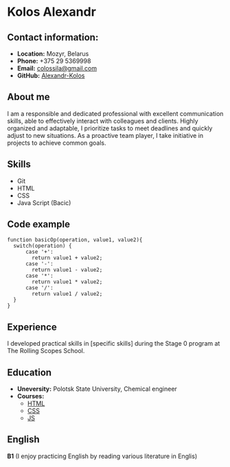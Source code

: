 # Kolos Alexandr

## Contact information:
- **Location:** Mozyr, Belarus
- **Phone:** +375 29 5369998
- **Email:** colossila@gmail.com
- **GitHub:** [Alexandr-Kolos](https://github.com/Alexandr-Kolos)

## About me
I am a responsible and dedicated professional with excellent communication skills, able to effectively interact with colleagues and clients. Highly organized and adaptable, I prioritize tasks to meet deadlines and quickly adjust to new situations. As a proactive team player, I take initiative in projects to achieve common goals.

## Skills
- Git
- HTML
- CSS
- Java Script (Bacic)

## Code example
```
function basicOp(operation, value1, value2){
  switch(operation) {
      case '+':
        return value1 + value2;
      case '-':
        return value1 - value2;
      case '*':
        return value1 * value2;
      case '/':
        return value1 / value2;
  }
}
```

## Experience
I developed practical skills in [specific skills] during the Stage 0 program at The Rolling Scopes School.

## Education
- **Uneversity:** Polotsk State University, Chemical engineer
- **Courses:**
    - [HTML](https://code-basics.com/ru/languages/html)
    - [CSS](https://code-basics.com/ru/languages/css)
    - [JS](https://code-basics.com/ru/languages/javascript)

## English
**B1** (I enjoy practicing English by reading various literature in Englis)